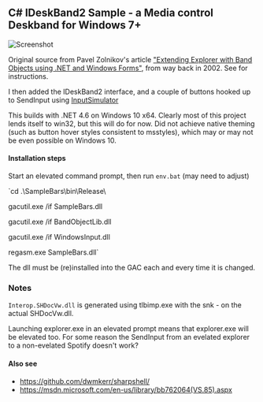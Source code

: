 ## C# IDeskBand2 Sample - a Media control Deskband for Windows 7+
	
![Screenshot](https://raw.githubusercontent.com/navhaxs/media-control-deskband/master/screenshot.png)

Original source from Pavel Zolnikov's article ["Extending Explorer with Band Objects using .NET and Windows Forms"](http://www.codeproject.com/Articles/2219/Extending-Explorer-with-Band-Objects-using-NET-and), from way back in 2002. See for instructions.

I then added the IDeskBand2 interface, and a couple of buttons hooked up to SendInput using [InputSimulator](https://inputsimulator.codeplex.com/)

This builds with .NET 4.6 on Windows 10 x64. Clearly most of this project lends itself to win32, but this will do for now. Did not achieve native theming (such as button hover styles consistent to msstyles), which may or may not be even possible on Windows 10.

#### Installation steps

Start an elevated command prompt, then run `env.bat` (may need to adjust)

`cd .\SampleBars\bin\Release\

gacutil.exe /if SampleBars.dll

gacutil.exe /if BandObjectLib.dll

gacutil.exe /if WindowsInput.dll

regasm.exe SampleBars.dll`

The dll must be (re)installed into the GAC each and every time it is changed.

### Notes

`Interop.SHDocVw.dll` is generated using tlbimp.exe with the snk - on the actual SHDocVw.dll.

Launching explorer.exe in an elevated prompt means that explorer.exe will be elevated too. For some reason the SendInput from an evelated explorer to a non-evelated Spotify doesn't work?

#### Also see

* https://github.com/dwmkerr/sharpshell/
* https://msdn.microsoft.com/en-us/library/bb762064(VS.85).aspx
